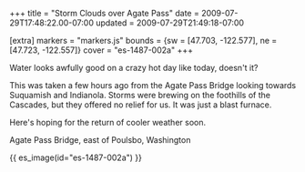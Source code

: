 +++
title = "Storm Clouds over Agate Pass"
date = 2009-07-29T17:48:22.00-07:00
updated = 2009-07-29T21:49:18-07:00

[extra]
markers = "markers.js"
bounds = {sw = [47.703, -122.577], ne = [47.723, -122.557]}
cover = "es-1487-002a"
+++

Water looks awfully good on a crazy hot day like today, doesn't it?

<!-- more -->

This was taken a few hours ago from the Agate Pass Bridge looking towards Suquamish and Indianola. Storms were brewing on the foothills of the Cascades, but they offered no relief for us. It was just a blast furnace.

Here's hoping for the return of cooler weather soon.

Agate Pass Bridge, east of Poulsbo, Washington

{{ es_image(id="es-1487-002a") }}

